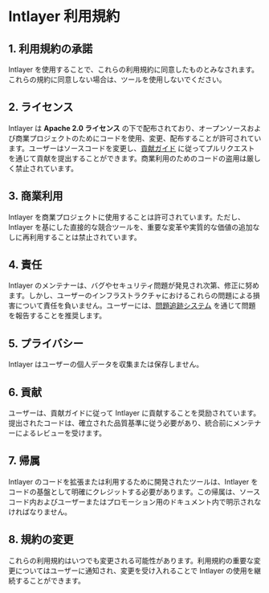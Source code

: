 # Intlayer 利用規約

## 1. 利用規約の承諾

Intlayer を使用することで、これらの利用規約に同意したものとみなされます。これらの規約に同意しない場合は、ツールを使用しないでください。

## 2. ライセンス

Intlayer は **Apache 2.0 ライセンス** の下で配布されており、オープンソースおよび商業プロジェクトのためにコードを使用、変更、配布することが許可されています。ユーザーはソースコードを変更し、[貢献ガイド](https://github.com/aymericzip/intlayer/blob/main/CONTRIBUTING.md) に従ってプルリクエストを通じて貢献を提出することができます。商業利用のためのコードの盗用は厳しく禁止されています。

## 3. 商業利用

Intlayer を商業プロジェクトに使用することは許可されています。ただし、Intlayer を基にした直接的な競合ツールを、重要な変革や実質的な価値の追加なしに再利用することは禁止されています。

## 4. 責任

Intlayer のメンテナーは、バグやセキュリティ問題が発見され次第、修正に努めます。しかし、ユーザーのインフラストラクチャにおけるこれらの問題による損害について責任を負いません。ユーザーには、[問題追跡システム](https://github.com/aymericzip/intlayer/issues) を通じて問題を報告することを推奨します。

## 5. プライバシー

Intlayer はユーザーの個人データを収集または保存しません。

## 6. 貢献

ユーザーは、貢献ガイドに従って Intlayer に貢献することを奨励されています。提出されたコードは、確立された品質基準に従う必要があり、統合前にメンテナーによるレビューを受けます。

## 7. 帰属

Intlayer のコードを拡張または利用するために開発されたツールは、Intlayer をコードの基盤として明確にクレジットする必要があります。この帰属は、ソースコード内およびユーザーまたはプロモーション用のドキュメント内で明示されなければなりません。

## 8. 規約の変更

これらの利用規約はいつでも変更される可能性があります。利用規約の重要な変更についてはユーザーに通知され、変更を受け入れることで Intlayer の使用を継続することができます。
